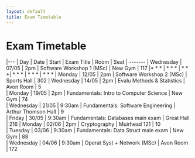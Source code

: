 ```yaml
---
layout: default
title: Exam Timetable
---
```


# Exam Timetable

|---
| Day       | Date  | Start  | Exam Title                              | Room                | Seat
| -------
| Wednesday | 07/05 | 2pm    | Software Workshop 1 (MSc)               | New Gym             | 117 
|* * * | * * * | * * *| * * * | * * * | * * *
| Monday    | 12/05 | 2pm    | Software Workshop 2 (MSc)               | Sports Hall         | 302 
| Wednesday | 14/05 | 2pm    | Evalu Methods & Statistics              | Avon Room           | 5   
| Monday    | 19/05 | 2pm    | Fundamentals: Intro to Computer Science | New Gym             | 74  
| Wednesday | 21/05 | 9:30am | Fundamentals: Software Engineering      | Arthur Thomson Hall | 9   
| Friday    | 30/05 | 9:30am | Fundamentals: Databases main exam       | Great Hall          | 216 
| Monday    | 02/06 | 2pm    | Cryptography                            | Muirhead 121        | 10  
| Tuesday   | 03/06 | 9:30am | Fundamentals: Data Struct main exam     | New Gym             | 88  
| Wednesday | 04/06 | 9:30am | Operat Syst + Network (MSc)             | Avon Room           | 172 

<!-- vim : fo-=tc
Created  : Thu 08 May 2014 06:32 pm
Modified : Thu 08 May 2014 10:33 pm
-->
